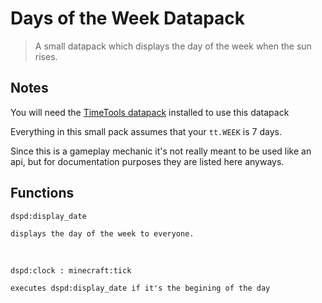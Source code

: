 # Days of the Week Datapack

> A small datapack which displays the day of the week when the sun rises.

## Notes
You will need the [TimeTools datapack](https://github.com/Brecert/TimeTools-Datapack) installed to use this datapack

Everything in this small pack assumes that your `tt.WEEK` is 7 days.

Since this is a gameplay mechanic it's not really meant to be used like an api, but for documentation purposes they are listed here anyways.

## Functions
`dspd:display_date`
```
displays the day of the week to everyone.
```

<br>

`dspd:clock : minecraft:tick`
```
executes dspd:display_date if it's the begining of the day
```